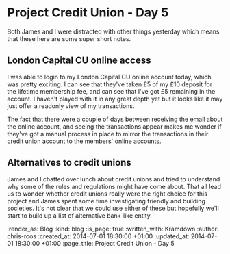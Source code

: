 Project Credit Union - Day 5
============================

Both James and I were distracted with other things yesterday which means that these here are some super short notes.

## London Capital CU online access

I was able to login to my London Capital CU online account today, which was pretty exciting. I can see that they've taken £5 of my £10 deposit for the lifetime membership fee, and can see that I've got £5 remaining in the account. I haven't played with it in any great depth yet but it looks like it may just offer a readonly view of my transactions.

The fact that there were a couple of days between receiving the email about the online account, and seeing the transactions appear makes me wonder if they've got a manual process in place to mirror the transactions in their credit union account to the members' online accounts.

## Alternatives to credit unions

James and I chatted over lunch about credit unions and tried to understand why some of the rules and regulations might have come about. That all lead us to wonder whether credit unions really were the right choice for this project and James spent some time investigating friendly and building societies. It's not clear that we could use either of these but hopefully we'll start to build up a list of alternative bank-like entity.

:render_as: Blog
:kind: blog
:is_page: true
:written_with: Kramdown
:author: chris-roos
:created_at: 2014-07-01 18:30:00 +01:00
:updated_at: 2014-07-01 18:30:00 +01:00
:page_title: Project Credit Union - Day 5
